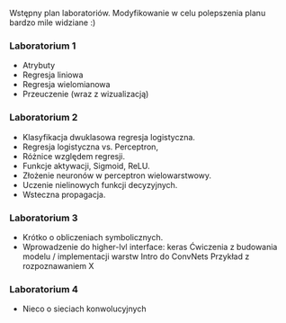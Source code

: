 Wstępny plan laboratoriów. Modyfikowanie w celu polepszenia planu bardzo mile widziane :)

### Laboratorium 1

- Atrybuty
- Regresja liniowa
- Regresja wielomianowa
- Przeuczenie (wraz z wizualizacją)

### Laboratorium 2

- Klasyfikacja dwuklasowa regresja logistyczna.
- Regresja logistyczna vs. Perceptron,
- Różnice względem regresji.
- Funkcje aktywacji, Sigmoid, ReLU.
- Złożenie neuronów w perceptron wielowarstwowy.
- Uczenie nielinowych funkcji decyzyjnych.
- Wsteczna propagacja.

### Laboratorium 3

- Krótko o obliczeniach symbolicznych.
- Wprowadzenie do higher-lvl interface: keras Ćwiczenia z budowania modelu / implementacji warstw Intro do ConvNets
  Przykład z rozpoznawaniem X

### Laboratorium 4

- Nieco o sieciach konwolucyjnych
